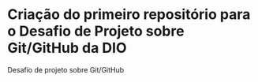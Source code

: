 # Criação do primeiro repositório para o Desafio de Projeto sobre Git/GitHub da DIO
Desafio de projeto sobre Git/GitHub
